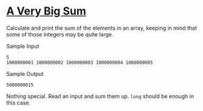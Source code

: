 # [A Very Big Sum](https://www.hackerrank.com/challenges/a-very-big-sum/problem)

Calculate and print the sum of the elements in an array, keeping in mind that some of those integers may be quite large.

Sample Input
```
5
1000000001 1000000002 1000000003 1000000004 1000000005
```

Sample Output
```
5000000015
```

Nothing special. Read an input and sum them up. ``long`` should be enough in this case.